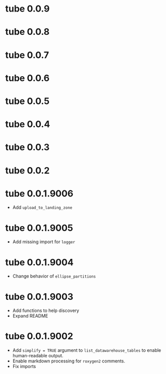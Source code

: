 # tube 0.0.9

# tube 0.0.8

# tube 0.0.7

# tube 0.0.6

# tube 0.0.5

# tube 0.0.4

# tube 0.0.3

# tube 0.0.2

# tube 0.0.1.9006

* Add `upload_to_landing_zone`

# tube 0.0.1.9005

* Add missing import for `logger`

# tube 0.0.1.9004

* Change behavior of `ellipse_partitions`

# tube 0.0.1.9003

* Add functions to help discovery
* Expand README

# tube 0.0.1.9002

* Add `simplify = TRUE` argument to `list_datawarehouse_tables` to enable human-readable output.
* Enable markdown processing for `roxygen2` comments.
* Fix imports
